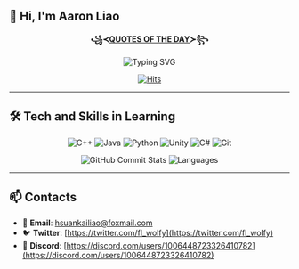 ## 👋 Hi, I'm Aaron Liao

<div align="center">
  
**꧁≺[QUOTES OF THE DAY](QUOTES.txt)≻꧂**

![Typing SVG](https://readme-typing-svg.herokuapp.com?font=Fira+Code&weight=600&width=1000&&height=40&duration=800&pause=1200&color=7C5DF7&background=FFFFFF00&center=true&vCenter=true&width=600&lines=%3BShiXiaoMing%E8%A6%81%E9%80%81%E6%88%91macbook%20pro%EF%BC%81%3B%3B%22If%20anyone%20tells%20me%20it%27s%20a%20mistake%20to%20have%20hope%2C%3Bwell%20then%2C%20I%27ll%20just%20tell%20them%20they%27re%20wrong.%3BAnd%20I%27ll%20keep%20telling%20them%20until%20they%20believe.%3BNo%20matter%20how%20many%20times%20it%20takes.%22%3B---%20Madoka%20Kaname%20%E3%80%8CPuella%20Magi%20Madoka%20Magica%E3%80%8D%3B%3B%22Humanity%20will%20never%20stops%20the%20adventure%20for%3Bthe%20exploration%20of%20the%20unknown.%22%3B%E2%80%94--%20Gabu%20%E3%80%8CMade%20in%20Abyss%E3%80%8D%3B%3B%22We%20don%27t%20know%20what%20will%20happen%20in%20the%20future%2C%3Bnor%20can%20we%20change%20what%20has%20already%20happened.%3BAll%20we%20can%20do%20is%20our%20best.%22%3B---%20Nazru%20%E3%80%8CMade%20in%20Abyss%E3%80%8D%3B;)

[![Hits](https://hits.seeyoufarm.com/api/count/incr/badge.svg?url=https%3A%2F%2Fgithub.com%2FFLwolfy&count_bg=%2373C9E8&title_bg=%2336BCF7&icon=github.svg&icon_color=%23FFFFFF&title=Visitors&edge_flat=false)](https://github.com/FLwolfy)

</div>

---

## 🛠 Tech and Skills in Learning
<div align="center">

![C++](https://img.shields.io/badge/-C++-00599C?style=flat&logo=cplusplus&logoColor=white)
![Java](https://img.shields.io/badge/-Java-007396?style=flat&logo=java&logoColor=white)
![Python](https://img.shields.io/badge/-Python-3776AB?style=flat&logo=python&logoColor=white)
![Unity](https://img.shields.io/badge/-Unity-000000?style=flat&logo=unity&logoColor=white)
![C#](https://img.shields.io/badge/-C%23-239120?style=flat&logo=csharp&logoColor=white)
![Git](https://img.shields.io/badge/-Git-F05032?style=flat&logo=git&logoColor=white)

![GitHub Commit Stats](https://github-readme-stats.vercel.app/api?username=FLwolfy&count_private=true&show_icons=true&hide_title=true&hide=prs&theme=tokyonight&card_width=300)
![Languages](https://github-readme-stats.vercel.app/api/top-langs/?username=FLwolfy&layout=compact&theme=tokyonight&card_width=300&langs_count=4&hide=jupyter%20notebook)


</div>

---

## 📫 Contacts

- 📧 **Email**: [hsuankailiao@foxmail.com](mailto:hsuankailiao@foxmail.com)
- 🐦 **Twitter**: [https://twitter.com/fl_wolfy](https://twitter.com/fl_wolfy)
- 💬 **Discord**: [https://discord.com/users/1006448723326410782](https://discord.com/users/1006448723326410782)
